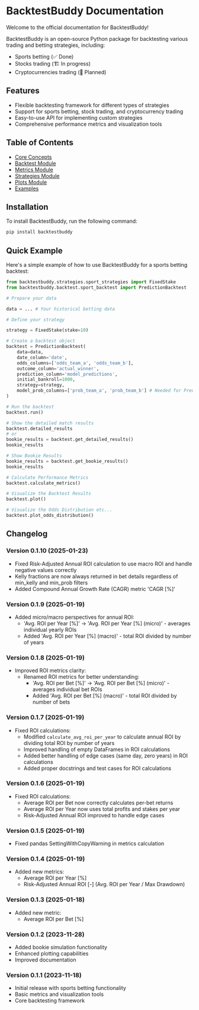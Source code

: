 # BacktestBuddy Documentation

Welcome to the official documentation for BacktestBuddy!

BacktestBuddy is an open-source Python package for backtesting various trading and betting strategies, including:

- Sports betting (✅ Done)
- Stocks trading (🏗️ In progress)
- Cryptocurrencies trading (🔮 Planned)

## Features

- Flexible backtesting framework for different types of strategies
- Support for sports betting, stock trading, and cryptocurrency trading
- Easy-to-use API for implementing custom strategies
- Comprehensive performance metrics and visualization tools

## Table of Contents

- [Core Concepts](core-concepts.md)
- [Backtest Module](backtest-module.md)
- [Metrics Module](metrics-module.md)
- [Strategies Module](strategies-module.md)
- [Plots Module](plots-module.md)
- [Examples](examples.md)

## Installation

To install BacktestBuddy, run the following command:

```bash
pip install backtestbuddy
```

## Quick Example

Here's a simple example of how to use BacktestBuddy for a sports betting backtest:

```python
from backtestbuddy.strategies.sport_strategies import FixedStake
from backtestbuddy.backtest.sport_backtest import PredictionBacktest

# Prepare your data

data = ... # Your historical betting data

# Define your strategy

strategy = FixedStake(stake=10)

# Create a backtest object
backtest = PredictionBacktest(
    data=data,
    date_column='date',
    odds_columns=['odds_team_a', 'odds_team_b'],
    outcome_column='actual_winner',
    prediction_column='model_predictions',
    initial_bankroll=1000,
    strategy=strategy,
    model_prob_columns=['prob_team_a', 'prob_team_b'] # Needed for PredictionBacktest in combination with Kelly Strategy. Not needed for ModelBacktest in combination with Kelly Strategy, because the model probabiliies will be calculated by the model or if the Strategy does not require model probabilities, like Fixed Stake.
)

# Run the backtest
backtest.run()    

# Show the detailed match results
backtest.detailed_results
# or
bookie_results = backtest.get_detailed_results()
bookie_results

# Show Bookie Results
bookie_results = backtest.get_bookie_results()
bookie_results

# Calculate Performance Metrics
backtest.calculate_metrics()

# Visualize the Backtest Results
backtest.plot()

# Visualize the Odds Distribution etc...
backtest.plot_odds_distribution()

```

## Changelog

### Version 0.1.10 (2025-01-23)
- Fixed Risk-Adjusted Annual ROI calculation to use macro ROI and handle negative values correctly
- Kelly fractions are now always returned in bet details regardless of min_kelly and min_prob filters
- Added Compound Annual Growth Rate (CAGR) metric 'CAGR [%]'

### Version 0.1.9 (2025-01-19)
- Added micro/macro perspectives for annual ROI:
  - 'Avg. ROI per Year [%]' → 'Avg. ROI per Year [%] (micro)' - averages individual yearly ROIs
  - Added 'Avg. ROI per Year [%] (macro)' - total ROI divided by number of years

### Version 0.1.8 (2025-01-19)
- Improved ROI metrics clarity:
  - Renamed ROI metrics for better understanding:
    - 'Avg. ROI per Bet [%]' → 'Avg. ROI per Bet [%] (micro)' - averages individual bet ROIs
    - Added 'Avg. ROI per Bet [%] (macro)' - total ROI divided by number of bets

### Version 0.1.7 (2025-01-19)
- Fixed ROI calculations:
  - Modified `calculate_avg_roi_per_year` to calculate annual ROI by dividing total ROI by number of years
  - Improved handling of empty DataFrames in ROI calculations
  - Added better handling of edge cases (same day, zero years) in ROI calculations
  - Added proper docstrings and test cases for ROI calculations

### Version 0.1.6 (2025-01-19)
- Fixed ROI calculations:
  - Average ROI per Bet now correctly calculates per-bet returns
  - Average ROI per Year now uses total profits and stakes per year
  - Risk-Adjusted Annual ROI improved to handle edge cases

### Version 0.1.5 (2025-01-19)
- Fixed pandas SettingWithCopyWarning in metrics calculation

### Version 0.1.4 (2025-01-19)
- Added new metrics:
  - Average ROI per Year [%]
  - Risk-Adjusted Annual ROI [-] (Avg. ROI per Year / Max Drawdown)

### Version 0.1.3 (2025-01-18)
- Added new metric:
  - Average ROI per Bet [%]

### Version 0.1.2 (2023-11-28)
- Added bookie simulation functionality
- Enhanced plotting capabilities
- Improved documentation

### Version 0.1.1 (2023-11-18)
- Initial release with sports betting functionality
- Basic metrics and visualization tools
- Core backtesting framework
